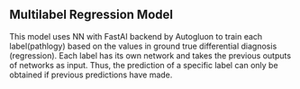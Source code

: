 ## Multilabel Regression Model

This model uses NN with FastAI backend by Autogluon to train each label(pathlogy) based on the values in ground true differential diagnosis (regression). Each label has its own network and takes the previous outputs of networks as input. Thus, the prediction of a specific label can only be obtained if previous predictions have made. 
